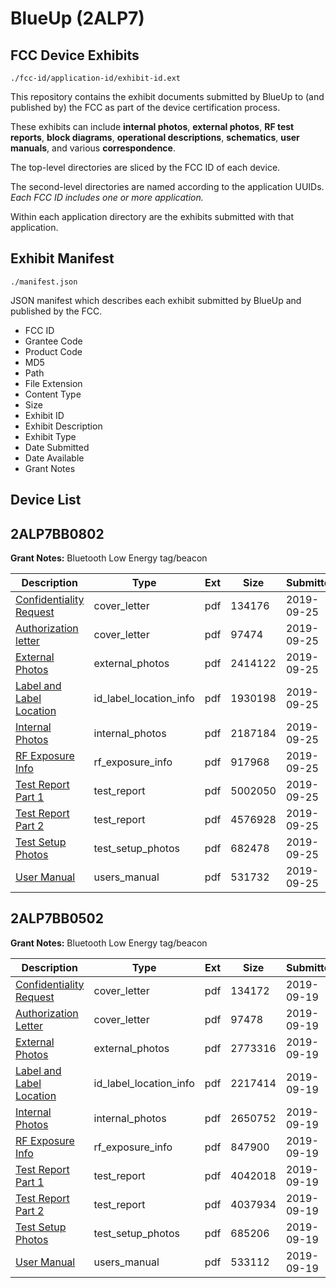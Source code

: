 # BlueUp (2ALP7)
## FCC Device Exhibits

```
./fcc-id/application-id/exhibit-id.ext
```

This repository contains the exhibit documents submitted by BlueUp to (and published by) the FCC as part of the device certification process.

These exhibits can include **internal photos**, **external photos**, **RF test reports**, **block diagrams**, **operational descriptions**, **schematics**, **user manuals**, and various **correspondence**.

The top-level directories are sliced by the FCC ID of each device.

The second-level directories are named according to the application UUIDs. *Each FCC ID includes one or more application.*

Within each application directory are the exhibits submitted with that application. 

## Exhibit Manifest

```
./manifest.json
```

JSON manifest which describes each exhibit submitted by BlueUp and published by the FCC.

- FCC ID
- Grantee Code
- Product Code
- MD5
- Path
- File Extension
- Content Type
- Size
- Exhibit ID
- Exhibit Description
- Exhibit Type
- Date Submitted
- Date Available
- Grant Notes

## Device List
## 2ALP7BB0802
**Grant Notes:** Bluetooth Low Energy tag/beacon

| Description | Type | Ext | Size | Submitted | Available |
| ----------- | ---- | --- | ---- | --------- | --------- |
| [Confidentiality Request](2ALP7BB0802/fde2a8a5dd7392ad60fc2b7288e57546/4457814.pdf) | cover_letter | pdf | 134176 | 2019-09-25 | 2019-09-25 |
| [Authorization letter](2ALP7BB0802/fde2a8a5dd7392ad60fc2b7288e57546/4457816.pdf) | cover_letter | pdf | 97474 | 2019-09-25 | 2019-09-25 |
| [External Photos](2ALP7BB0802/fde2a8a5dd7392ad60fc2b7288e57546/4457815.pdf) | external_photos | pdf | 2414122 | 2019-09-25 | 2019-09-25 |
| [Label and Label Location](2ALP7BB0802/fde2a8a5dd7392ad60fc2b7288e57546/4457818.pdf) | id_label_location_info | pdf | 1930198 | 2019-09-25 | 2019-09-25 |
| [Internal Photos](2ALP7BB0802/fde2a8a5dd7392ad60fc2b7288e57546/4457817.pdf) | internal_photos | pdf | 2187184 | 2019-09-25 | 2019-09-25 |
| [RF Exposure Info](2ALP7BB0802/fde2a8a5dd7392ad60fc2b7288e57546/4457822.pdf) | rf_exposure_info | pdf | 917968 | 2019-09-25 | 2019-09-25 |
| [Test Report Part 1](2ALP7BB0802/fde2a8a5dd7392ad60fc2b7288e57546/4457820.pdf) | test_report | pdf | 5002050 | 2019-09-25 | 2019-09-25 |
| [Test Report Part 2](2ALP7BB0802/fde2a8a5dd7392ad60fc2b7288e57546/4457821.pdf) | test_report | pdf | 4576928 | 2019-09-25 | 2019-09-25 |
| [Test Setup Photos](2ALP7BB0802/fde2a8a5dd7392ad60fc2b7288e57546/4457823.pdf) | test_setup_photos | pdf | 682478 | 2019-09-25 | 2019-09-25 |
| [User Manual](2ALP7BB0802/fde2a8a5dd7392ad60fc2b7288e57546/4457819.pdf) | users_manual | pdf | 531732 | 2019-09-25 | 2019-09-25 |
## 2ALP7BB0502
**Grant Notes:** Bluetooth Low Energy tag/beacon

| Description | Type | Ext | Size | Submitted | Available |
| ----------- | ---- | --- | ---- | --------- | --------- |
| [Confidentiality Request](2ALP7BB0502/a136e9bf9bda3d243679f1e4839016af/4450307.pdf) | cover_letter | pdf | 134172 | 2019-09-19 | 2019-09-19 |
| [Authorization Letter](2ALP7BB0502/a136e9bf9bda3d243679f1e4839016af/4450309.pdf) | cover_letter | pdf | 97478 | 2019-09-19 | 2019-09-19 |
| [External Photos](2ALP7BB0502/a136e9bf9bda3d243679f1e4839016af/4450308.pdf) | external_photos | pdf | 2773316 | 2019-09-19 | 2019-09-19 |
| [Label and Label Location](2ALP7BB0502/a136e9bf9bda3d243679f1e4839016af/4450311.pdf) | id_label_location_info | pdf | 2217414 | 2019-09-19 | 2019-09-19 |
| [Internal Photos](2ALP7BB0502/a136e9bf9bda3d243679f1e4839016af/4450310.pdf) | internal_photos | pdf | 2650752 | 2019-09-19 | 2019-09-19 |
| [RF Exposure Info](2ALP7BB0502/a136e9bf9bda3d243679f1e4839016af/4450315.pdf) | rf_exposure_info | pdf | 847900 | 2019-09-19 | 2019-09-19 |
| [Test Report Part 1](2ALP7BB0502/a136e9bf9bda3d243679f1e4839016af/4450313.pdf) | test_report | pdf | 4042018 | 2019-09-19 | 2019-09-19 |
| [Test Report Part 2](2ALP7BB0502/a136e9bf9bda3d243679f1e4839016af/4450314.pdf) | test_report | pdf | 4037934 | 2019-09-19 | 2019-09-19 |
| [Test Setup Photos](2ALP7BB0502/a136e9bf9bda3d243679f1e4839016af/4450316.pdf) | test_setup_photos | pdf | 685206 | 2019-09-19 | 2019-09-19 |
| [User Manual](2ALP7BB0502/a136e9bf9bda3d243679f1e4839016af/4450312.pdf) | users_manual | pdf | 533112 | 2019-09-19 | 2019-09-19 |
